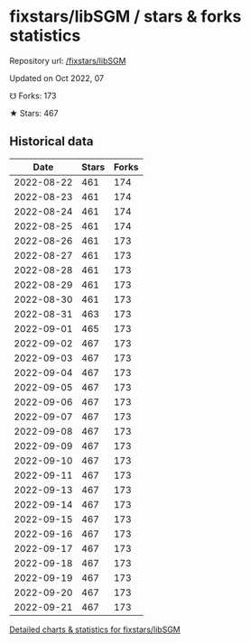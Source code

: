 # fixstars/libSGM / stars & forks statistics

Repository url: [/fixstars/libSGM](https://github.com/fixstars/libSGM)

Updated on Oct 2022, 07

☋ Forks: 173

★ Stars: 467

## Historical data
| Date | Stars | Forks |
|------|-------|-------|
| 2022-08-22 | 461 | 174 | 
| 2022-08-23 | 461 | 174 | 
| 2022-08-24 | 461 | 174 | 
| 2022-08-25 | 461 | 174 | 
| 2022-08-26 | 461 | 173 | 
| 2022-08-27 | 461 | 173 | 
| 2022-08-28 | 461 | 173 | 
| 2022-08-29 | 461 | 173 | 
| 2022-08-30 | 461 | 173 | 
| 2022-08-31 | 463 | 173 | 
| 2022-09-01 | 465 | 173 | 
| 2022-09-02 | 467 | 173 | 
| 2022-09-03 | 467 | 173 | 
| 2022-09-04 | 467 | 173 | 
| 2022-09-05 | 467 | 173 | 
| 2022-09-06 | 467 | 173 | 
| 2022-09-07 | 467 | 173 | 
| 2022-09-08 | 467 | 173 | 
| 2022-09-09 | 467 | 173 | 
| 2022-09-10 | 467 | 173 | 
| 2022-09-11 | 467 | 173 | 
| 2022-09-13 | 467 | 173 | 
| 2022-09-14 | 467 | 173 | 
| 2022-09-15 | 467 | 173 | 
| 2022-09-16 | 467 | 173 | 
| 2022-09-17 | 467 | 173 | 
| 2022-09-18 | 467 | 173 | 
| 2022-09-19 | 467 | 173 | 
| 2022-09-20 | 467 | 173 | 
| 2022-09-21 | 467 | 173 | 


[Detailed charts & statistics for fixstars/libSGM](https://reviewgithub.com/rep/fixstars/libSGM)
